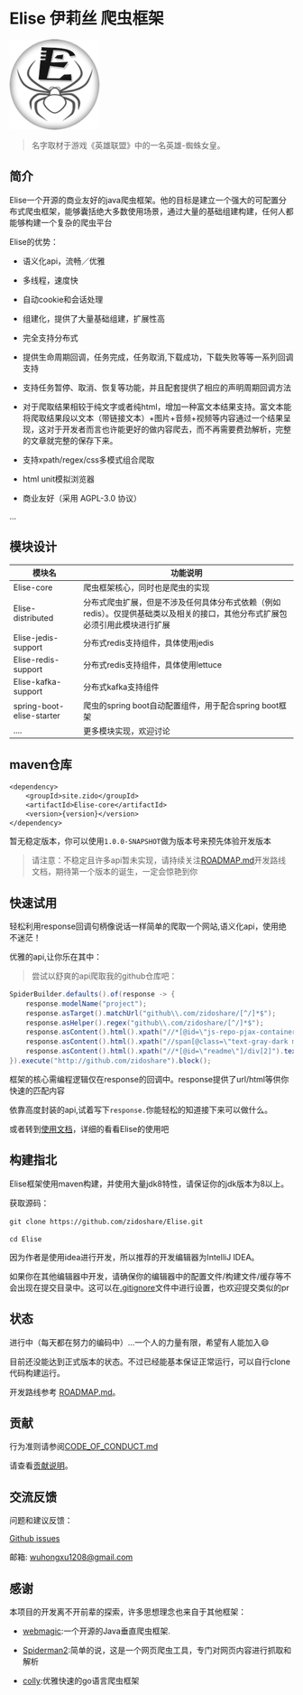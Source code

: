# Elise 伊莉丝 爬虫框架

![elise](./elise.png)

> 名字取材于游戏《英雄联盟》中的一名英雄-蜘蛛女皇。

## 简介

Elise一个开源的商业友好的java爬虫框架。他的目标是建立一个强大的可配置分布式爬虫框架，能够囊括绝大多数使用场景，通过大量的基础组建构建，任何人都能够构建一个复杂的爬虫平台

Elise的优势：

* 语义化api，流畅／优雅

* 多线程，速度快

* 自动cookie和会话处理

* 组建化，提供了大量基础组建，扩展性高

* 完全支持分布式

* 提供生命周期回调，任务完成，任务取消,下载成功，下载失败等等一系列回调支持

* 支持任务暂停、取消、恢复等功能，并且配套提供了相应的声明周期回调方法

* 对于爬取结果相较于纯文字或者纯html，增加一种富文本结果支持。富文本能将爬取结果段以文本（带链接文本）+图片+音频+视频等内容通过一个结果呈现，这对于开发者而言也许能更好的做内容爬去，而不再需要费劲解析，完整的文章就完整的保存下来。

* 支持xpath/regex/css多模式组合爬取

* html unit模拟浏览器

* 商业友好（采用 AGPL-3.0 协议）

...

## 模块设计

| 模块名                    | 功能说明                                                                                                                      |
|---------------------------|-------------------------------------------------------------------------------------------------------------------------------|
| Elise-core                | 爬虫框架核心，同时也是爬虫的实现                                                                                              |
| Elise-distributed         | 分布式爬虫扩展，但是不涉及任何具体分布式依赖（例如redis）。仅提供基础类以及相关的接口，其他分布式扩展包必须引用此模块进行扩展 |
| Elise-jedis-support       | 分布式redis支持组件，具体使用jedis                                                                                            |
| Elise-redis-support       | 分布式redis支持组件，具体使用lettuce                                                                                          |
| Elise-kafka-support       | 分布式kafka支持组件                                                                                                           |
| spring-boot-elise-starter | 爬虫的spring boot自动配置组件，用于配合spring boot框架                                                                        |
| ....                      | 更多模块实现，欢迎讨论                                                                                                        |

## maven仓库

```
<dependency>
    <groupId>site.zido</groupId>
    <artifactId>Elise-core</artifactId>
    <version>{version}</version>
</dependency>
```

暂无稳定版本，你可以使用`1.0.0-SNAPSHOT`做为版本号来预先体验开发版本

> 请注意：不稳定且许多api暂未实现，请持续关注[ROADMAP.md](./ROADMAP.md)开发路线文档，期待第一个版本的诞生，一定会惊艳到你

## 快速试用

轻松利用response回调句柄像说话一样简单的爬取一个网站,语义化api，使用绝不迷茫！

优雅的api,让你乐在其中：

> 尝试以舒爽的api爬取我的github仓库吧：

```java
SpiderBuilder.defaults().of(response -> {
    response.modelName("project");
    response.asTarget().matchUrl("github\\.com/zidoshare/[^/]*$");
    response.asHelper().regex("github\\.com/zidoshare/[^/]*$");
    response.asContent().html().xpath("//*[@id=\"js-repo-pjax-container\"]/div[1]/div/h1/strong/a").text().save("title");
    response.asContent().html().xpath("//span[@class=\"text-gray-dark mr-2\"]").text().save("description");
    response.asContent().html().xpath("//*[@id=\"readme\"]/div[2]").text().save("readme");
}).execute("http://github.com/zidoshare").block();
```

框架的核心需编程逻辑仅在response的回调中。response提供了url/html等供你快速的匹配内容

依靠高度封装的api,试着写下`response.`你能轻松的知道接下来可以做什么。

或者转到[使用文档](./TUTORIAL.md)，详细的看看Elise的使用吧

## 构建指北

Elise框架使用maven构建，并使用大量jdk8特性，请保证你的jdk版本为8以上。

获取源码：

`git clone https://github.com/zidoshare/Elise.git`

`cd Elise`

因为作者是使用idea进行开发，所以推荐的开发编辑器为IntelliJ IDEA。

如果你在其他编辑器中开发，请确保你的编辑器中的配置文件/构建文件/缓存等不会出现在提交目录中。这可以在[.gitignore](https://git-scm.com/gitignore)文件中进行设置，也欢迎提交类似的pr

## 状态

进行中（每天都在努力的编码中）...一个人的力量有限，希望有人能加入:smile:

目前还没能达到正式版本的状态。不过已经能基本保证正常运行，可以自行clone代码构建运行。

开发路线参考 [ROADMAP.md](./ROADMAP.md)。

## 贡献

行为准则请参阅[CODE_OF_CONDUCT.md](./CODE_OF_CONDUCT.md)

请查看[贡献说明](./CONTRIBUTING.md)。

## 交流反馈

问题和建议反馈：

[Github issues](https://github.com/zidoshare/Elise/issues)

邮箱: [wuhongxu1208@gmail.com](mailto:wuhongxu1208@gmail.com)

## 感谢

本项目的开发离不开前辈的探索，许多思想理念也来自于其他框架：

* [webmagic](https://github.com/code4craft/webmagic):一个开源的Java垂直爬虫框架.

* [Spiderman2](https://gitee.com/l-weiwei/Spiderman2):简单的说，这是一个网页爬虫工具，专门对网页内容进行抓取和解析

* [colly](https://github.com/gocolly/colly):优雅快速的go语言爬虫框架
